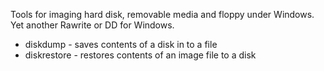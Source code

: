 Tools for imaging hard disk, removable media and floppy under Windows.
Yet another Rawrite or DD for Windows.

* diskdump - saves contents of a disk in to a file
* diskrestore - restores contents of an image file to a disk
